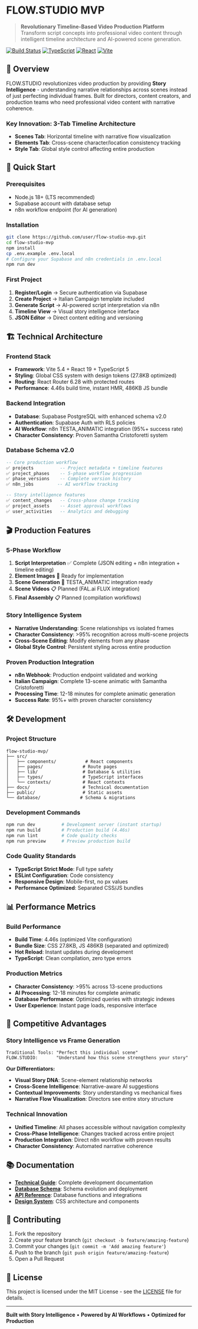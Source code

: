 # FLOW.STUDIO MVP

> **Revolutionary Timeline-Based Video Production Platform**  
> Transform script concepts into professional video content through intelligent timeline architecture and AI-powered scene generation.

[![Build Status](https://img.shields.io/badge/build-passing-brightgreen)](https://github.com/user/flow-studio-mvp)
[![TypeScript](https://img.shields.io/badge/TypeScript-5.0-blue)](https://www.typescriptlang.org/)
[![React](https://img.shields.io/badge/React-19-blue)](https://reactjs.org/)
[![Vite](https://img.shields.io/badge/Vite-5.4-646CFF)](https://vitejs.dev/)

## 🎯 **Overview**

FLOW.STUDIO revolutionizes video production by providing **Story Intelligence** - understanding narrative relationships across scenes instead of just perfecting individual frames. Built for directors, content creators, and production teams who need professional video content with narrative coherence.

### **Key Innovation: 3-Tab Timeline Architecture**
- **Scenes Tab**: Horizontal timeline with narrative flow visualization
- **Elements Tab**: Cross-scene character/location consistency tracking  
- **Style Tab**: Global style control affecting entire production

## 🚀 **Quick Start**

### **Prerequisites**
- Node.js 18+ (LTS recommended)
- Supabase account with database setup
- n8n workflow endpoint (for AI generation)

### **Installation**
```bash
git clone https://github.com/user/flow-studio-mvp.git
cd flow-studio-mvp
npm install
cp .env.example .env.local
# Configure your Supabase and n8n credentials in .env.local
npm run dev
```

### **First Project**
1. **Register/Login** → Secure authentication via Supabase
2. **Create Project** → Italian Campaign template included
3. **Generate Script** → AI-powered script interpretation via n8n
4. **Timeline View** → Visual story intelligence interface
5. **JSON Editor** → Direct content editing and versioning

## 🏗️ **Technical Architecture**

### **Frontend Stack**
- **Framework**: Vite 5.4 + React 19 + TypeScript 5
- **Styling**: Global CSS system with design tokens (27.8KB optimized)
- **Routing**: React Router 6.28 with protected routes
- **Performance**: 4.46s build time, instant HMR, 486KB JS bundle

### **Backend Integration**
- **Database**: Supabase PostgreSQL with enhanced schema v2.0
- **Authentication**: Supabase Auth with RLS policies
- **AI Workflow**: n8n TESTA_ANIMATIC integration (95%+ success rate)
- **Character Consistency**: Proven Samantha Cristoforetti system

### **Database Schema v2.0**
```sql
-- Core production workflow
✅ projects          -- Project metadata + timeline features
✅ project_phases    -- 5-phase workflow progression  
✅ phase_versions    -- Complete version history
✅ n8n_jobs         -- AI workflow tracking

-- Story intelligence features  
✅ content_changes   -- Cross-phase change tracking
✅ project_assets    -- Asset approval workflows
✅ user_activities   -- Analytics and debugging
```

## 🎬 **Production Features**

### **5-Phase Workflow**
1. **Script Interpretation** ✅ Complete (JSON editing + n8n integration + timeline editing)
2. **Element Images** 🔄 Ready for implementation  
3. **Scene Generation** 🔄 TESTA_ANIMATIC integration ready
4. **Scene Videos** 📋 Planned (FAL.ai FLUX integration)
5. **Final Assembly** 📋 Planned (compilation workflows)

### **Story Intelligence System**
- **Narrative Understanding**: Scene relationships vs isolated frames
- **Character Consistency**: >95% recognition across multi-scene projects
- **Cross-Scene Editing**: Modify elements from any phase
- **Global Style Control**: Persistent styling across entire production

### **Proven Production Integration**
- **n8n Webhook**: Production endpoint validated and working
- **Italian Campaign**: Complete 13-scene animatic with Samantha Cristoforetti
- **Processing Time**: 12-18 minutes for complete animatic generation
- **Success Rate**: 95%+ with proven character consistency

## 🛠️ **Development**

### **Project Structure**
```
flow-studio-mvp/
├── src/
│   ├── components/           # React components
│   ├── pages/               # Route pages  
│   ├── lib/                 # Database & utilities
│   ├── types/               # TypeScript interfaces
│   └── contexts/            # React contexts
├── docs/                    # Technical documentation
├── public/                  # Static assets
└── database/               # Schema & migrations
```

### **Development Commands**
```bash
npm run dev          # Development server (instant startup)
npm run build        # Production build (4.46s)
npm run lint         # Code quality checks
npm run preview      # Preview production build
```

### **Code Quality Standards**
- **TypeScript Strict Mode**: Full type safety
- **ESLint Configuration**: Code consistency  
- **Responsive Design**: Mobile-first, no px values
- **Performance Optimized**: Separated CSS/JS bundles

## 📊 **Performance Metrics**

### **Build Performance**
- **Build Time**: 4.46s (optimized Vite configuration)
- **Bundle Size**: CSS 27.8KB, JS 486KB (separated and optimized)
- **Hot Reload**: Instant updates during development
- **TypeScript**: Clean compilation, zero type errors

### **Production Metrics**
- **Character Consistency**: >95% across 13-scene productions
- **AI Processing**: 12-18 minutes for complete animatic
- **Database Performance**: Optimized queries with strategic indexes
- **User Experience**: Instant page loads, responsive interface

## 🎯 **Competitive Advantages**

### **Story Intelligence vs Frame Generation**
```
Traditional Tools: "Perfect this individual scene"
FLOW.STUDIO:       "Understand how this scene strengthens your story"
```

**Our Differentiators:**
- **Visual Story DNA**: Scene-element relationship networks
- **Cross-Scene Intelligence**: Narrative-aware AI suggestions
- **Contextual Improvements**: Story understanding vs mechanical fixes  
- **Narrative Flow Visualization**: Directors see entire story structure

### **Technical Innovation**
- **Unified Timeline**: All phases accessible without navigation complexity
- **Cross-Phase Intelligence**: Changes tracked across entire project
- **Production Integration**: Direct n8n workflow with proven results
- **Character Consistency**: Automated narrative coherence

## 📚 **Documentation**

- **[Technical Guide](docs/)**: Complete development documentation
- **[Database Schema](docs/db/)**: Schema evolution and deployment
- **[API Reference](docs/api/)**: Database functions and integrations
- **[Design System](docs/design/)**: CSS architecture and components

## 🤝 **Contributing**

1. Fork the repository
2. Create your feature branch (`git checkout -b feature/amazing-feature`)
3. Commit your changes (`git commit -m 'Add amazing feature'`)
4. Push to the branch (`git push origin feature/amazing-feature`)
5. Open a Pull Request

## 📄 **License**

This project is licensed under the MIT License - see the [LICENSE](LICENSE) file for details.

---

**Built with Story Intelligence** • **Powered by AI Workflows** • **Optimized for Production**